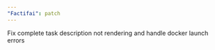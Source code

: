 ```yaml
---
"Factifai": patch
---
```


Fix complete task description not rendering and handle docker launch errors

